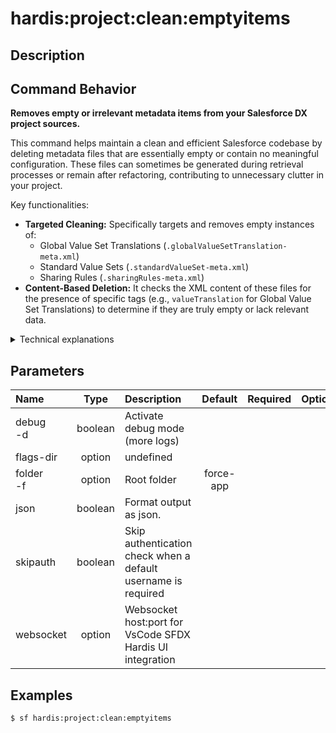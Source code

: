 <!-- This file has been generated with command 'sf hardis:doc:plugin:generate'. Please do not update it manually or it may be overwritten -->
# hardis:project:clean:emptyitems

## Description


## Command Behavior

**Removes empty or irrelevant metadata items from your Salesforce DX project sources.**

This command helps maintain a clean and efficient Salesforce codebase by deleting metadata files that are essentially empty or contain no meaningful configuration. These files can sometimes be generated during retrieval processes or remain after refactoring, contributing to unnecessary clutter in your project.

Key functionalities:

- **Targeted Cleaning:** Specifically targets and removes empty instances of:
  - Global Value Set Translations (`.globalValueSetTranslation-meta.xml`)
  - Standard Value Sets (`.standardValueSet-meta.xml`)
  - Sharing Rules (`.sharingRules-meta.xml`)
- **Content-Based Deletion:** It checks the XML content of these files for the presence of specific tags (e.g., `valueTranslation` for Global Value Set Translations) to determine if they are truly empty or lack relevant data.

<details>
<summary>Technical explanations</summary>

The command's technical implementation involves:

- **File Discovery:** Uses `glob` to find files matching predefined patterns for Global Value Set Translations, Standard Value Sets, and Sharing Rules within the specified root folder (defaults to `force-app`).
- **XML Parsing:** For each matching file, it reads and parses the XML content using `parseXmlFile`.
- **Content Validation:** It then checks the parsed XML object for the existence of specific nested properties (e.g., `xmlContent.GlobalValueSetTranslation.valueTranslation`). If these properties are missing or empty, the file is considered empty.
- **File Deletion:** If a file is determined to be empty, it is removed from the file system using `fs.remove`.
- **Logging:** Provides clear messages about which files are being removed and a summary of the total number of items cleaned.
</details>


## Parameters

|Name|Type|Description|Default|Required|Options|
|:---|:--:|:----------|:-----:|:------:|:-----:|
|debug<br/>-d|boolean|Activate debug mode (more logs)||||
|flags-dir|option|undefined||||
|folder<br/>-f|option|Root folder|force-app|||
|json|boolean|Format output as json.||||
|skipauth|boolean|Skip authentication check when a default username is required||||
|websocket|option|Websocket host:port for VsCode SFDX Hardis UI integration||||

## Examples

```shell
$ sf hardis:project:clean:emptyitems
```


